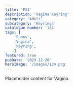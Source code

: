 ```yaml
---
title: 'PS1'
description: 'Vagina Keyring'
category: 'Adult'
subcategory: 'Keyrings'
catalogue number: '134'
tags: [
    'Funny', 
    'Vagina',
    'keyring',
    ]
featured: true
pubDate: '2023-12-20'
heroImage: '/images/134.png'
---
```


Placeholder content for Vagina.